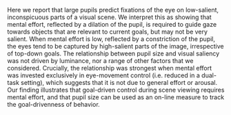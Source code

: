 Here we report that large pupils predict fixations of the eye on low-salient, inconspicuous parts of a visual scene. We interpret this as showing that mental effort, reflected by a dilation of the pupil, is required to guide gaze towards objects that are relevant to current goals, but may not be very salient. When mental effort is low, reflected by a constriction of the pupil, the eyes tend to be captured by high-salient parts of the image, irrespective of top-down goals. The relationship between pupil size and visual saliency was not driven by luminance, nor a range of other factors that we considered. Crucially, the relationship was strongest when mental effort was invested exclusively in eye-movement control (i.e. reduced in a dual-task setting), which suggests that it is not due to general effort or arousal. Our finding illustrates that goal-driven control during scene viewing requires mental effort, and that pupil size can be used as an on-line measure to track the goal-drivenness of behavior.
